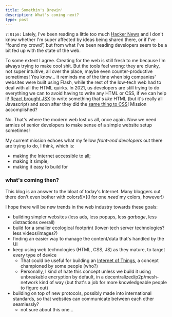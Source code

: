 ```yaml
---
title: Somethin's Brewin'
description: What's coming next?
type: post
---
```


`7:01pm:` Lately, I've been reading a little too much [Hacker News](https://news.ycombinator.com/) and I don't know whether I'm super affected by ideas being shared there, or if I've “found my crowd”, but from what I've been reading developers seem to be a bit fed up with the state of the web.

To some extent I agree. Creating for the web is still fresh to me because I'm always trying to make cool sh~~i~~t. But the tools feel wrong: they are clunky, not super intuitive, all over the place, maybe even counter-productive sometimes! You know... it reminds me of the time when big companies' websites were built using Flash, while the rest of the low-tech web had to deal with all the HTML quirks. In 2021, us developers are still trying to do everything we can to avoid having to write any HTML or CSS, if we can help it! [React brought JSX](https://en.wikipedia.org/wiki/React_(web_framework)#JSX) to write something that's _like_ HTML (but it's really all Javascript) and soon after they did the [same thing to CSS](https://en.wikipedia.org/wiki/CSS-in-JS)! Mission accomplished?

No. That's where the modern web lost us all, once again. Now we need armies of senior developers to make sense of a simple website setup sometimes!

My current mission echoes what my fellow _front-end developers_ out there are trying to do, I think, which is:

* making the Internet accessible to all;
* making it simple;
* making it easy to build for

### what's coming then?

This blog is an answer to the bloat of today's Internet. Many bloggers out there don't even bother with colors![*](I for one _need_ my colors, however!)

I hope there will be new trends in the web industry towards these goals:

* building simpler websites (less ads, less popups, less _garbage_, less distractions overall)
* build for a smaller ecological footprint (lower-tech server technologies? less videos/images?)
* finding an easier way to manage the content/data that's handled by the UI
* keep using web technologies (HTML, CSS, JS) as they mature, to target every type of device
    - That could be useful for building an [Internet of Things](https://en.wikipedia.org/wiki/Internet_of_things), a concept championed by some people (who?)
    - Personally, I kind of hate this concept unless we build it using unbreakable encryption by default, in a decentralized/p2p/mesh-network kind of way (but that's a job for more knowledgeable people to figure out)
* building on top of new protocols, possibly made into international standards, so that websites can communicate between each other seamlessly?
    - not sure about this one...
